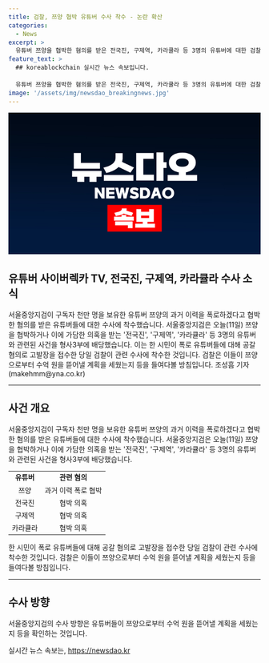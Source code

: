 ```yaml
---
title: 검찰, 쯔양 협박 유튜버 수사 착수 - 논란 확산
categories:
  - News
excerpt: >
  유튜버 쯔양을 협박한 혐의를 받은 전국진, 구제역, 카라큘라 등 3명의 유튜버에 대한 검찰 수사가 시작됐다. 공갈 혐의로 고발장을 제출한 시민의 신고를 바탕으로 수사가 진행되며, 혐의를 구체적으로 확인할 방침이다. 사람들의 이목을 끌 만한 사건이라면서 사이버렉카 TV 기자문의 및 제보는 jebo23으로 연락 바랍니다. #쯔양 #유튜버 #사이버렉카
feature_text: >
  ## koreablockchain 실시간 뉴스 속보입니다.

  유튜버 쯔양을 협박한 혐의를 받은 전국진, 구제역, 카라큘라 등 3명의 유튜버에 대한 검찰 수사가 시작됐다. 공갈 혐의로 고발장을 제출한 시민의 신고를 바탕으로 수사가 진행되며, 혐의를 구체적으로 확인할 방침이다. 사람들의 이목을 끌 만한 사건이라면서 사이버렉카 TV 기자문의 및 제보는 jebo23으로 연락 바랍니다. #쯔양 #유튜버 #사이버렉카
image: '/assets/img/newsdao_breakingnews.jpg'
---
```


<p><img src="/assets/img/newsdao_breakingnews.jpg" alt="koreablockchain 속보" /></p>

<h2>유튜버 사이버렉카 TV, 전국진, 구제역, 카라큘라 수사 소식</h2>

<p data-ke-size="size16">서울중앙지검이 구독자 천만 명을 보유한 유튜버 쯔양의 과거 이력을 폭로하겠다고 협박한 혐의를 받은 유튜버들에 대한 수사에 착수했습니다. 서울중앙지검은 오늘(11일) 쯔양을 협박하거나 이에 가담한 의혹을 받는 '전국진', '구제역', '카라큘라' 등 3명의 유튜버와 관련된 사건을 형사3부에 배당했습니다. 이는 한 시민이 폭로 유튜버들에 대해 공갈 혐의로 고발장을 접수한 당일 검찰이 관련 수사에 착수한 것입니다. 검찰은 이들이 쯔양으로부터 수억 원을 뜯어낼 계획을 세웠는지 등을 들여다볼 방침입니다. 조성흠 기자 (makehmm@yna.co.kr)</p>

<hr>

<h2 data-ke-size="size26">사건 개요</h2>

<p data-ke-size="size16">서울중앙지검이 구독자 천만 명을 보유한 유튜버 쯔양의 과거 이력을 폭로하겠다고 협박한 혐의를 받은 유튜버들에 대한 수사에 착수했습니다. 서울중앙지검은 오늘(11일) 쯔양을 협박하거나 이에 가담한 의혹을 받는 '전국진', '구제역', '카라큘라' 등 3명의 유튜버와 관련된 사건을 형사3부에 배당했습니다.</p>

<table>
  <tr>
    <td style="text-align: center; height: 17px;"><b>유튜버</b></td>
    <td style="text-align: center; height: 17px;"><b>관련 혐의</b></td>
  </tr>
  <tr>
    <td style="text-align: center; height: 17px;">쯔양</td>
    <td style="text-align: center; height: 17px;">과거 이력 폭로 협박</td>
  </tr>
  <tr>
    <td style="text-align: center; height: 17px;">전국진</td>
    <td style="text-align: center; height: 17px;">협박 의혹</td>
  </tr>
  <tr>
    <td style="text-align: center; height: 17px;">구제역</td>
    <td style="text-align: center; height: 17px;">협박 의혹</td>
  </tr>
  <tr>
    <td style="text-align: center; height: 17px;">카라큘라</td>
    <td style="text-align: center; height: 17px;">협박 의혹</td>
  </tr>
</table>

<p data-ke-size="size16">한 시민이 폭로 유튜버들에 대해 공갈 혐의로 고발장을 접수한 당일 검찰이 관련 수사에 착수한 것입니다. 검찰은 이들이 쯔양으로부터 수억 원을 뜯어낼 계획을 세웠는지 등을 들여다볼 방침입니다.</p>

<hr>

<h2 data-ke-size="size26">수사 방향</h2>

<p data-ke-size="size16">서울중앙지검의 수사 방향은 유튜버들이 쯔양으로부터 수억 원을 뜯어낼 계획을 세웠는지 등을 확인하는 것입니다.</p>
실시간 뉴스 속보는, <a href="https://newsdao.kr" rel="dofollow">https://newsdao.kr</a>


